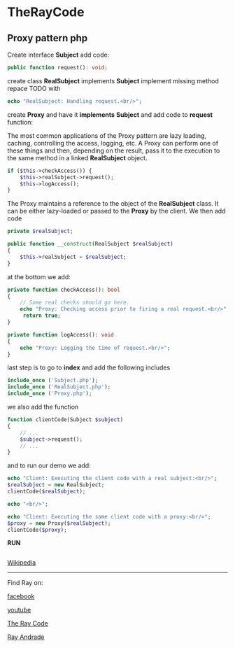 # TheRayCode
## Proxy pattern php

Create interface **Subject** add code:

```php
public function request(): void;
```
create class **RealSubject** implements **Subject**
implement missing method repace TODO with

```php
echo "RealSubject: Handling request.<br/>";
```
create **Proxy** and have it **implements** **Subject** and add code to **request** function:

The most common applications of the Proxy pattern are lazy loading, caching, controlling the access, logging, etc. A Proxy can perform one of these things and then, depending on the result, pass it to the execution to the same method in a linked **RealSubject** object.

```php
if ($this->checkAccess()) {
    $this->realSubject->request();
    $this->logAccess();
}


```
The Proxy maintains a reference to the object of the **RealSubject** class. It can be either lazy-loaded or passed to the **Proxy** by the client. 
We then add code

```php
private $realSubject;

public function __construct(RealSubject $realSubject)
{
    $this->realSubject = $realSubject;
}
```
at the bottom we add:
```php
private function checkAccess(): bool
{
    // Some real checks should go here.
    echo "Proxy: Checking access prior to firing a real request.<br/>";
     return true;
}

private function logAccess(): void
{
    echo "Proxy: Logging the time of request.<br/>";
}
```
last step is to go to **index** and add the following includes
```php
include_once ('Subject.php');
include_once ('RealSubject.php');
include_once ('Proxy.php');
```
we also add the function
```php
function clientCode(Subject $subject)
{
    // ...
    $subject->request();
    // ...
}
```

and to run our demo we add:
```php
echo "Client: Executing the client code with a real subject:<br/>";
$realSubject = new RealSubject;
clientCode($realSubject);

echo "<br/>";

echo "Client: Executing the same client code with a proxy:<br/>";
$proxy = new Proxy($realSubject);
clientCode($proxy);

```
**RUN**
```php
```




[Wikipedia](https://en.wikipedia.org/wiki/Proxy_pattern)

----------------------------------------------------------------------------------------------------

Find Ray on:

[facebook](https://www.facebook.com/TheRayCode/)

[youtube](https://www.youtube.com/user/AndradeRay/)

[The Ray Code](https://www.RayAndrade.com)

[Ray Andrade](https://www.RayAndrade.org)


